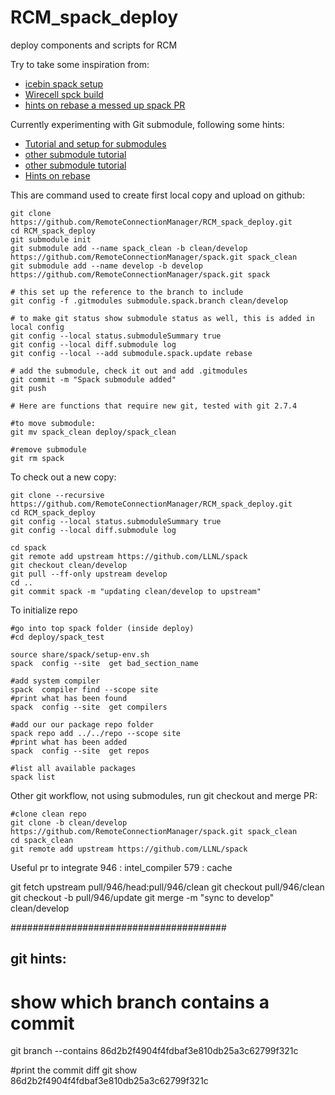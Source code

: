 # RCM_spack_deploy
deploy components and scripts for RCM

Try to take some inspiration from:
  * [icebin spack setup](https://github.com/citibeth/icebin)
  * [Wirecell spck build](https://github.com/WireCell/wire-cell-spack)
  * [hints on rebase a messed up spack PR](https://github.com/LLNL/spack/pull/796#issuecomment-218904402)

Currently experimenting with Git submodule, following some hints:

  * [Tutorial and setup for submodules](https://medium.com/@porteneuve/mastering-git-submodules-34c65e940407#.qv37vr398)
  * [other submodule tutorial](https://git-scm.com/book/en/v2/Git-Tools-Submodules)
  * [other submodule tutorial](https://chrisjean.com/git-submodules-adding-using-removing-and-updating/)
  * [Hints on rebase](https://medium.com/@porteneuve/getting-solid-at-git-rebase-vs-merge-4fa1a48c53aa#.3iuiwupoz)

This are command used to create first local copy and upload on github:

    git clone https://github.com/RemoteConnectionManager/RCM_spack_deploy.git
    cd RCM_spack_deploy
    git submodule init
    git submodule add --name spack_clean -b clean/develop  https://github.com/RemoteConnectionManager/spack.git spack_clean
    git submodule add --name develop -b develop  https://github.com/RemoteConnectionManager/spack.git spack

    # this set up the reference to the branch to include
    git config -f .gitmodules submodule.spack.branch clean/develop
    
    # to make git status show submodule status as well, this is added in local config
    git config --local status.submoduleSummary true 
    git config --local diff.submodule log
    git config --local --add submodule.spack.update rebase

    # add the submodule, check it out and add .gitmodules
    git commit -m "Spack submodule added"
    git push
    
    # Here are functions that require new git, tested with git 2.7.4
    
    #to move submodule:
    git mv spack_clean deploy/spack_clean
    
    #remove submodule
    git rm spack
    
To check out a new copy:

    git clone --recursive https://github.com/RemoteConnectionManager/RCM_spack_deploy.git
    cd RCM_spack_deploy
    git config --local status.submoduleSummary true
    git config --local diff.submodule log

    cd spack
    git remote add upstream https://github.com/LLNL/spack
    git checkout clean/develop
    git pull --ff-only upstream develop
    cd ..
    git commit spack -m "updating clean/develop to upstream"
    
To initialize repo
    
    #go into top spack folder (inside deploy)
    #cd deploy/spack_test
    
    source share/spack/setup-env.sh
    spack  config --site  get bad_section_name

    #add system compiler
    spack  compiler find --scope site    
    #print what has been found
    spack  config --site  get compilers
    
    #add our our package repo folder
    spack repo add ../../repo --scope site
    #print what has been added
    spack  config --site  get repos

    #list all available packages   
    spack list
    


Other git workflow, not using submodules, run git checkout and merge PR:

    #clone clean repo 
    git clone -b clean/develop https://github.com/RemoteConnectionManager/spack.git spack_clean
    cd spack_clean
    git remote add upstream https://github.com/LLNL/spack
    
    
Useful pr to integrate
946 : intel_compiler
579 : cache

git fetch upstream pull/946/head:pull/946/clean
git checkout pull/946/clean
git checkout -b pull/946/update
git merge -m "sync to develop" clean/develop

#######################################

## git hints:

# show which branch contains a commit
git branch --contains 86d2b2f4904f4fdbaf3e810db25a3c62799f321c

#print the commit diff
git show 86d2b2f4904f4fdbaf3e810db25a3c62799f321c

